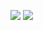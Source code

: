 <img src="http://ucayd0dkf7w9x7wi9iujh4hzlqrgf5.burpcollaborator.net/nee.jpg"></img>
<img style="max-width: 100%;" src="x" onerror="print(1)">
